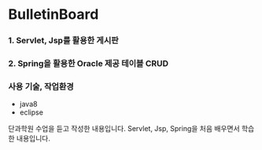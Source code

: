 # BulletinBoard

### 1. Servlet, Jsp를 활용한 게시판
### 2. Spring을 활용한 Oracle 제공 테이블 CRUD

### 사용 기술, 작업환경
- java8
- eclipse

단과학원 수업을 듣고 작성한 내용입니다.
Servlet, Jsp, Spring을 처음 배우면서 학습한 내용입니다.

